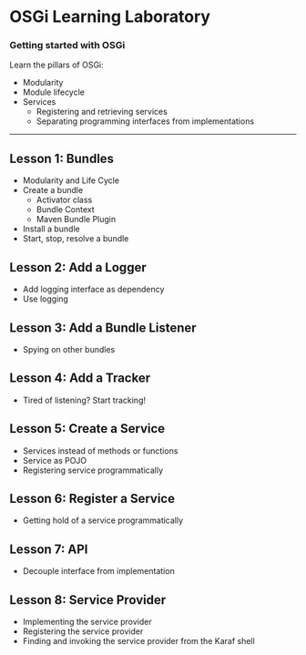 # OSGi Learning Laboratory

### Getting started with OSGi
Learn the pillars of OSGi:
* Modularity
* Module lifecycle
* Services
  * Registering and retrieving services
  * Separating programming interfaces from implementations
  
----

## Lesson 1: Bundles

* Modularity and Life Cycle
* Create a bundle 
  * Activator class
  * Bundle Context
  * Maven Bundle Plugin
* Install a bundle
* Start, stop, resolve a bundle

## Lesson 2: Add a Logger
* Add logging interface as dependency
* Use logging 

## Lesson 3: Add a Bundle Listener
* Spying on other bundles

## Lesson 4: Add a Tracker
* Tired of listening? Start tracking!

## Lesson 5: Create a Service
* Services instead of methods or functions
* Service as POJO
* Registering  service programmatically

## Lesson 6: Register a Service
* Getting hold of a service programmatically

## Lesson 7: API
* Decouple interface from implementation

## Lesson 8: Service Provider
* Implementing the service provider
* Registering the service provider
* Finding and invoking the service provider from the Karaf shell
